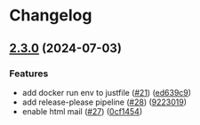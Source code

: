 # Changelog

## [2.3.0](https://github.com/seblum/octiv-booker/compare/v2.2.3...v2.3.0) (2024-07-03)


### Features

* add docker run env to justfile ([#21](https://github.com/seblum/octiv-booker/issues/21)) ([ed639c9](https://github.com/seblum/octiv-booker/commit/ed639c9cb53d19d955dc32a68a82781e423f6609))
* add release-please pipeline ([#28](https://github.com/seblum/octiv-booker/issues/28)) ([9223019](https://github.com/seblum/octiv-booker/commit/922301924c64c77462cd14e919ed4c0277434d6e))
* enable html mail ([#27](https://github.com/seblum/octiv-booker/issues/27)) ([0cf1454](https://github.com/seblum/octiv-booker/commit/0cf14548ab303f0d7851a83ee4bb53d59429513b))
